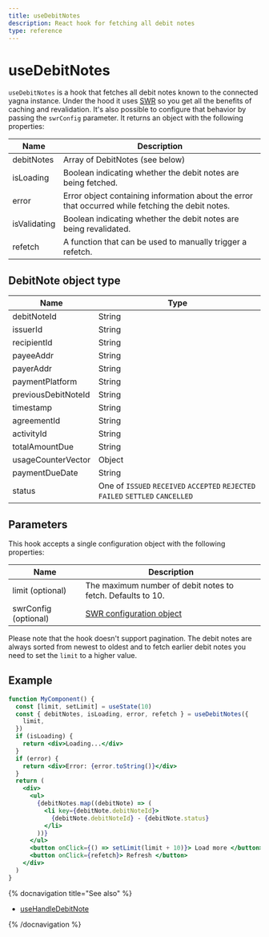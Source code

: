 ```yaml
---
title: useDebitNotes
description: React hook for fetching all debit notes
type: reference
---
```


# useDebitNotes

`useDebitNotes` is a hook that fetches all debit notes known to the connected yagna instance. Under the hood it uses [SWR](https://swr.vercel.app/) so you get all the benefits of caching and revalidation. It's also possible to configure that behavior by passing the `swrConfig` parameter. It returns an object with the following properties:

| Name         | Description                                                                                       |
| ------------ | ------------------------------------------------------------------------------------------------- |
| debitNotes   | Array of DebitNotes (see below)                                                                   |
| isLoading    | Boolean indicating whether the debit notes are being fetched.                                     |
| error        | Error object containing information about the error that occurred while fetching the debit notes. |
| isValidating | Boolean indicating whether the debit notes are being revalidated.                                 |
| refetch      | A function that can be used to manually trigger a refetch.                                        |

## DebitNote object type

| Name                | Type                                                                            |
| ------------------- | ------------------------------------------------------------------------------- |
| debitNoteId         | String                                                                          |
| issuerId            | String                                                                          |
| recipientId         | String                                                                          |
| payeeAddr           | String                                                                          |
| payerAddr           | String                                                                          |
| paymentPlatform     | String                                                                          |
| previousDebitNoteId | String                                                                          |
| timestamp           | String                                                                          |
| agreementId         | String                                                                          |
| activityId          | String                                                                          |
| totalAmountDue      | String                                                                          |
| usageCounterVector  | Object                                                                          |
| paymentDueDate      | String                                                                          |
| status              | One of `ISSUED` `RECEIVED` `ACCEPTED` `REJECTED` `FAILED` `SETTLED` `CANCELLED` |

## Parameters

This hook accepts a single configuration object with the following properties:

| Name                 | Description                                                         |
| -------------------- | ------------------------------------------------------------------- |
| limit (optional)     | The maximum number of debit notes to fetch. Defaults to 10.         |
| swrConfig (optional) | [SWR configuration object](https://swr.vercel.app/docs/api#options) |

Please note that the hook doesn't support pagination. The debit notes are always sorted from newest to oldest and to fetch earlier debit notes you need to set the `limit` to a higher value.

## Example

```jsx
function MyComponent() {
  const [limit, setLimit] = useState(10)
  const { debitNotes, isLoading, error, refetch } = useDebitNotes({
    limit,
  })
  if (isLoading) {
    return <div>Loading...</div>
  }
  if (error) {
    return <div>Error: {error.toString()}</div>
  }
  return (
    <div>
      <ul>
        {debitNotes.map((debitNote) => (
          <li key={debitNote.debitNoteId}>
            {debitNote.debitNoteId} - {debitNote.status}
          </li>
        ))}
      </ul>
      <button onClick={() => setLimit(limit + 10)}> Load more </button>
      <button onClick={refetch}> Refresh </button>
    </div>
  )
}
```

{% docnavigation title="See also" %}

- [useHandleDebitNote](/docs/creators/javascript/react/use-handle-debit-note)

{% /docnavigation %}
